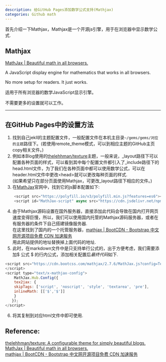 ```yaml
---
description: 给GitHub Pages添加数学公式支持(Mathjax)
categories: Github math
---
```

首先介绍一下Mathjax，Mathjax是一个开源js引擎，用于在浏览器中显示数学公式.

Mathjax
---
[MathJax | Beautiful math in all browsers.](https://www.mathjax.org/#gettingstarted)

A JavaScript display engine for mathematics that works in all browsers.

No more setup for readers. It just works.

适用于所有浏览器的数学JavaScript显示引擎。

不需要更多的设置就可以工作。

---

在GitHub Pages中的设置方法
---
1. 找到自己jekll的主题配置文件，一般配置文件在本机主目录`~/gems/gems/对应的主题`路径下。(若使用remote_theme模式，可以到相应主题的GitHub主页copy相关文件。)
2. 例如本Blog使用的[thelehhman/texture](https://github.com/thelehhman/texture)主题，一般来说，_layout路径下可以配置各种页面的样式，可以看到其中每个配置文件都引入了_include路径下的head.html文件，为了我们在各种页面中都可以使用数学公式，可以在header.html文件中更改\<head\>就可以更改每种页面的样式.  
(如果希望只在部分页面使用Mathjax，可更改_layout路径下相应的文件。)
3. 在[MathJax](https://www.mathjax.org/)官网中，找到它的js脚本配置如下:
```javascript
    <script src="https://polyfill.io/v3/polyfill.min.js?features=es6"></script>
    <script id="MathJax-script" async src="https://cdn.jsdelivr.net/npm/mathjax@3/es5/tex-mml-chtml.js"></script>
```
4. 由于Mathjax源码设置在国外服务器，直接添加此代码会导致在国内打开网页速度变得巨慢，所以，我们可以使用国内托管的Mathjax源码服务器，或者在有服务器的条件下自己搭建镜像服务器.  
在这里找到了国内的一个托管服务器，[mathjax | BootCDN - Bootstrap 中文网开源项目免费 CDN 加速服务](https://www.bootcdn.cn/mathjax/)  
用此网站提供的地址替换掉上面代码的地址.
5. 此时，在markdown文件中是只支持单行公式的，出于方便考虑，我们需要添加$ 公式 $ 的行内公式，添加相关配置后*最终代码*如下.
```javascript
<script src="https://cdn.bootcss.com/mathjax/2.7.6/MathJax.js?config=TeX-AMS-MML_HTMLorMML" type="text/javascript">
</script>
<script type="text/x-mathjax-config">
    MathJax.Hub.Config({
    tex2jax: {
    skipTags: ['script', 'noscript', 'style', 'textarea', 'pre'],
    inlineMath: [['$','$']]
    }
   });
</script>
```
6. 将其复制到对应html文件中即可使用.

Reference:
---
[thelehhman/texture: A configurable theme for simply beautiful blogs.](https://github.com/thelehhman/texture)  
[MathJax | Beautiful math in all browsers.](https://www.mathjax.org)  
[mathjax | BootCDN - Bootstrap 中文网开源项目免费 CDN 加速服务](https://www.bootcdn.cn/mathjax)
